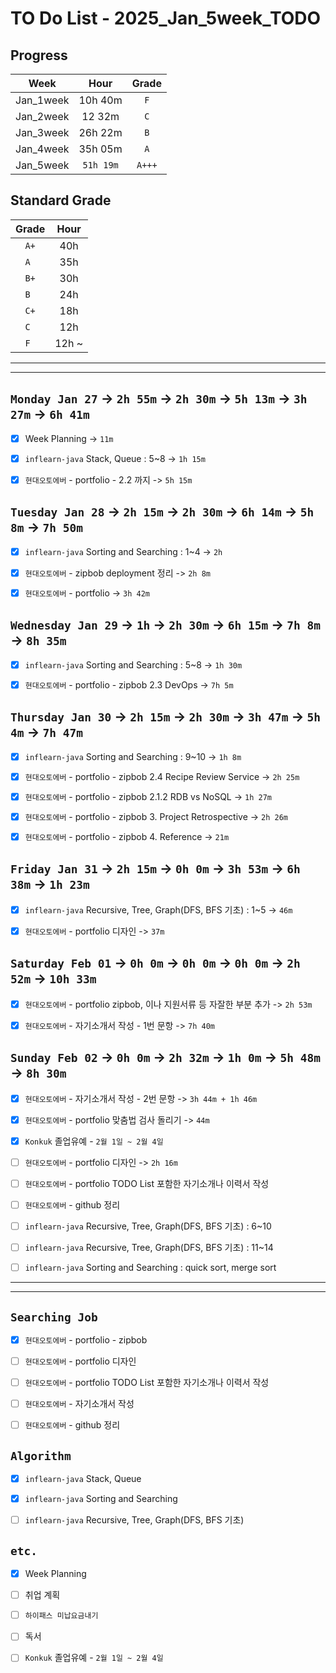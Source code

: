 # TO Do List - 2025_Jan_5week_TODO

## Progress
| Week | Hour | Grade |
|:---:|:---:|:---:|
|Jan_1week|10h 40m|`F`|
|Jan_2week|12 32m|`C`|
|Jan_3week|26h 22m|`B`|
|Jan_4week|35h 05m|`A`|
|Jan_5week|`51h 19m`|`A+++`|


## Standard Grade
| Grade | Hour |
|:---:|:---:|
|`A+`|40h|
|`A `|35h|
|`B+`|30h|
|`B `|24h|
|`C+`|18h|
|`C `|12h|
|`F `|12h ~|


---
---

## `Monday Jan 27` -> `2h 55m` -> `2h 30m` -> `5h 13m` -> `3h 27m` -> `6h 41m`
- [x] Week Planning -> `11m`
- [x] `inflearn-java` Stack, Queue : 5~8 -> `1h 15m`
- [x] `현대오토에버` - portfolio - 2.2 까지 -> `5h 15m`


## `Tuesday Jan 28` -> `2h 15m` -> `2h 30m` -> `6h 14m` -> `5h 8m` -> `7h 50m`
- [x] `inflearn-java` Sorting and Searching : 1~4 -> `2h`
- [x] `현대오토에버` - zipbob deployment 정리 -> `2h 8m`
- [x] `현대오토에버` - portfolio -> `3h 42m`


## `Wednesday Jan 29` -> `1h` -> `2h 30m` -> `6h 15m` -> `7h 8m` -> `8h 35m`
- [x] `inflearn-java` Sorting and Searching : 5~8 -> `1h 30m`
- [x] `현대오토에버` - portfolio - zipbob 2.3 DevOps -> `7h 5m`

 
## `Thursday Jan 30` -> `2h 15m` -> `2h 30m` -> `3h 47m` -> `5h 4m` -> `7h 47m`
- [x] `inflearn-java` Sorting and Searching : 9~10 -> `1h 8m`
- [x] `현대오토에버` - portfolio - zipbob 2.4 Recipe Review Service -> `2h 25m`
- [x] `현대오토에버` - portfolio - zipbob 2.1.2 RDB vs NoSQL -> `1h 27m`
- [x] `현대오토에버` - portfolio - zipbob 3. Project Retrospective -> `2h 26m`
- [x] `현대오토에버` - portfolio - zipbob 4. Reference -> `21m`


## `Friday Jan 31` -> `2h 15m` -> `0h 0m` -> `3h 53m` -> `6h 38m` -> `1h 23m`
- [x] `inflearn-java` Recursive, Tree, Graph(DFS, BFS 기초) : 1~5 -> `46m`
- [x] `현대오토에버` - portfolio 디자인 -> `37m`


## `Saturday Feb 01` -> `0h 0m` -> `0h 0m` -> `0h 0m` -> `2h 52m` -> `10h 33m`
- [x] `현대오토에버` - portfolio zipbob, 이나 지원서류 등 자잘한 부분 추가 -> `2h 53m`
- [x] `현대오토에버` - 자기소개서 작성 - 1번 문항 -> `7h 40m`


## `Sunday Feb 02` -> `0h 0m` -> `2h 32m` -> `1h 0m` -> `5h 48m` -> `8h 30m`
- [x] `현대오토에버` - 자기소개서 작성 - 2번 문항 -> `3h 44m + 1h 46m`
- [x] `현대오토에버` - portfolio 맞춤법 검사 돌리기 -> `44m`
- [x] `Konkuk` 졸업유예 - `2월 1일 ~ 2월 4일`
- [ ] `현대오토에버` - portfolio 디자인 -> `2h 16m`
- [ ] `현대오토에버` - portfolio TODO List 포함한 자기소개나 이력서 작성
- [ ] `현대오토에버` - github 정리
- [ ] `inflearn-java` Recursive, Tree, Graph(DFS, BFS 기초) : 6~10
- [ ] `inflearn-java` Recursive, Tree, Graph(DFS, BFS 기초) : 11~14
- [ ] `inflearn-java` Sorting and Searching : quick sort, merge sort


---
---
## `Searching Job`
- [x] `현대오토에버` - portfolio - zipbob
- [ ] `현대오토에버` - portfolio 디자인
- [ ] `현대오토에버` - portfolio TODO List 포함한 자기소개나 이력서 작성
- [ ] `현대오토에버` - 자기소개서 작성
- [ ] `현대오토에버` - github 정리


## `Algorithm`
- [x] `inflearn-java` Stack, Queue
- [x] `inflearn-java` Sorting and Searching
- [ ] `inflearn-java` Recursive, Tree, Graph(DFS, BFS 기초)


## `etc.`
- [x] Week Planning
- [ ] 취업 계획
- [ ] `하이패스 미납요금내기`
- [ ] 독서 
- [ ] `Konkuk` 졸업유예 - `2월 1일 ~ 2월 4일`



<!-- ## `Spring`
- [ ] `Cloud Native Spring In Action` -->


<!-- 
## `Java`
## `OPIc`
## `토익` 
-->





